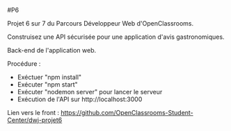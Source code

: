 #P6

Projet 6 sur 7 du Parcours Développeur Web d'OpenClassrooms.

Construisez une API sécurisée pour une application d'avis gastronomiques.

Back-end de l'application web.

Procédure :

- Exéctuer "npm install"
- Exécuter "npm start"
- Exécuter "nodemon server" pour lancer le serveur
- Exécution de l'API sur http://localhost:3000


Lien vers le front : https://github.com/OpenClassrooms-Student-Center/dwj-projet6
